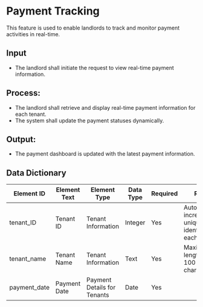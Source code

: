 # Payment Tracking
This feature is used to enable landlords to track and monitor payment activities in real-time.

## Input
* The landlord shall initiate the request to view real-time payment information.

## Process:
* The landlord shall retrieve and display real-time payment information for each tenant.
* The system shall update the payment statuses dynamically.

## Output:
* The payment dashboard is updated with the latest payment information.

## Data Dictionary
| Element ID | Element Text | Element Type | Data Type | Required | Rules |
| --- | --- | --- | --- | --- | --- |
| tenant_ID | Tenant ID | Tenant Information | Integer | Yes |Auto-incremented, unique identifier for each tenant. |
| tenant_name | Tenant Name | Tenant Information | Text | Yes | Maximum length of 100 characters. |
| payment_date | Payment Date | Payment Details for Tenants | Date | Yes |   |
